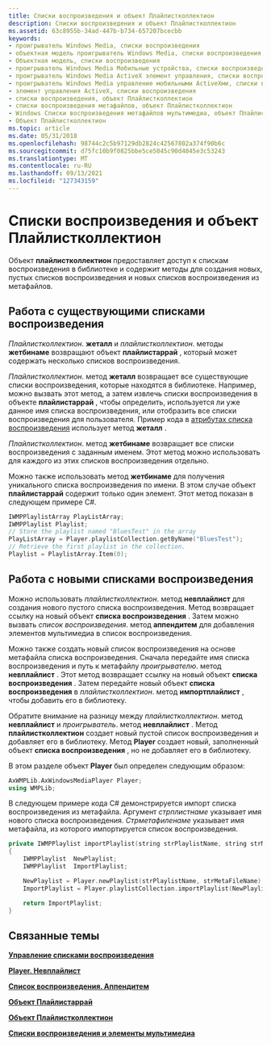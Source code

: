 ```yaml
---
title: Списки воспроизведения и объект Плайлистколлектион
description: Списки воспроизведения и объект Плайлистколлектион
ms.assetid: 63c8955b-34ad-447b-b734-657207bcecbb
keywords:
- проигрыватель Windows Media, списки воспроизведения
- объектная модель проигрыватель Windows Media, списки воспроизведения
- Объектная модель, списки воспроизведения
- проигрыватель Windows Media Мобильные устройства, списки воспроизведения
- проигрыватель Windows Media ActiveX элемент управления, списки воспроизведения
- проигрыватель Windows Media управление мобильными ActiveXми, списки воспроизведения
- элемент управления ActiveX, списки воспроизведения
- списки воспроизведения, объект Плайлистколлектион
- списки воспроизведения метафайлов, объект Плайлистколлектион
- Windows Списки воспроизведения метафайлов мультимедиа, объект Плайлистколлектион
- Объект Плайлистколлектион
ms.topic: article
ms.date: 05/31/2018
ms.openlocfilehash: 98744c2c5b97129db2824c42567802a374f90b6c
ms.sourcegitcommit: d75fc10b9f0825bbe5ce5045c90d4045e3c53243
ms.translationtype: MT
ms.contentlocale: ru-RU
ms.lasthandoff: 09/13/2021
ms.locfileid: "127343159"
---
```

# <a name="playlists-and-the-playlistcollection-object"></a>Списки воспроизведения и объект Плайлистколлектион

Объект **плайлистколлектион** предоставляет доступ к спискам воспроизведения в библиотеке и содержит методы для создания новых, пустых списков воспроизведения и новых списков воспроизведения из метафайлов.

## <a name="working-with-existing-playlists"></a>Работа с существующими списками воспроизведения

*Плайлистколлектион*. **жеталл** и *плайлистколлектион*. методы **жетбинаме** возвращают объект **плайлистаррай** , который может содержать несколько списков воспроизведения.

*Плайлистколлектион*. метод **жеталл** возвращает все существующие списки воспроизведения, которые находятся в библиотеке. Например, можно вызвать этот метод, а затем извлечь списки воспроизведения в объекте **плайлистаррай** , чтобы определить, используется ли уже данное имя списка воспроизведения, или отобразить все списки воспроизведения для пользователя. Пример кода в [атрибутах списка воспроизведения](playlist-attributes.md) использует метод **жеталл** .

*Плайлистколлектион*. метод **жетбинаме** возвращает все списки воспроизведения с заданным именем. Этот метод можно использовать для каждого из этих списков воспроизведения отдельно.

Можно также использовать метод **жетбинаме** для получения уникального списка воспроизведения по имени. В этом случае объект **плайлистаррай** содержит только один элемент. Этот метод показан в следующем примере C#.


```C++
IWMPPlaylistArray PlayListArray;
IWMPPlaylist Playlist;
// Store the playlist named "BluesTest" in the array
PlayListArray = Player.playlistCollection.getByName("BluesTest");
// Retrieve the first playlist in the collection.
Playlist = PlaylistArray.Item(0);

```



## <a name="working-with-new-playlists"></a>Работа с новыми списками воспроизведения

Можно использовать *плайлистколлектион*. метод **невплайлист** для создания нового пустого списка воспроизведения. Метод возвращает ссылку на новый объект **списка воспроизведения** . Затем можно вызвать *список воспроизведения*. метод **аппендитем** для добавления элементов мультимедиа в список воспроизведения.

Можно также создать новый список воспроизведения на основе метафайла списка воспроизведения. Сначала передайте имя списка воспроизведения и путь к метафайлу *проигрывателю*. метод **невплайлист** . Этот метод возвращает ссылку на новый объект **списка воспроизведения** . Затем передайте новый объект **списка воспроизведения** в *плайлистколлектион*. метод **импортплайлист** , чтобы добавить его в библиотеку.

Обратите внимание на разницу между *плайлистколлектион*. метод **невплайлист** и *проигрыватель*. метод **невплайлист** . Метод **плайлистколлектион** создает новый пустой список воспроизведения и добавляет его в библиотеку. Метод **Player** создает новый, заполненный объект **списка воспроизведения** , но не добавляет его в библиотеку.

В этом разделе объект **Player** был определен следующим образом:


```C++
AxWMPLib.AxWindowsMediaPlayer Player;
using WMPLib;

```



В следующем примере кода C# демонстрируется импорт списка воспроизведения из метафайла. Аргумент *стрплистнаме* указывает имя нового списка воспроизведения. *Стрметафиленаме* указывает имя метафайла, из которого импортируется список воспроизведения.


```C++
private IWMPPlaylist importPlaylist(string strPlaylistName, string strMetaFileName)
{
    IWMPPlaylist  NewPlaylist;
    IWMPPlaylist  ImportPlaylist;

    NewPlaylist = Player.newPlaylist(strPlaylistName, strMetaFileName);
    ImportPlaylist = Player.playlistCollection.importPlaylist(NewPlaylist);

    return ImportPlaylist;
}

```



## <a name="related-topics"></a>Связанные темы

<dl> <dt>

[**Управление списками воспроизведения**](managing-playlists.md)
</dt> <dt>

[**Player. Невплайлист**](player-newplaylist.md)
</dt> <dt>

[**Список воспроизведения. Аппендитем**](playlist-appenditem.md)
</dt> <dt>

[**Объект Плайлистаррай**](playlistarray-object.md)
</dt> <dt>

[**Объект Плайлистколлектион**](playlistcollection-object.md)
</dt> <dt>

[**Списки воспроизведения и элементы мультимедиа**](playlists-and-media-items.md)
</dt> </dl>

 

 




